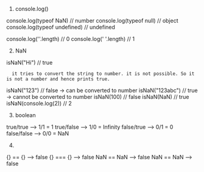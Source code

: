 

1. console.log()

console.log(typeof NaN)  // number
console.log(typeof null)  // object
console.log(typeof undefined)  // undefined

console.log(''.length) // 0
console.log(' '.length) // 1




2. NaN

  isNaN("Hi") // true

      it tries to convert the string to number. it is not possible. So it is not a number and hence prints true.

  isNaN("123")      // false → can be converted to number
  isNaN("123abc")   // true → cannot be converted to number
  isNaN(100)        // false
  isNaN(NaN)        // true
  isNaN(console.log(2)) // 2




3. boolean

true/true   --> 1/1 = 1
true/false  --> 1/0 = Infinity
false/true  --> 0/1 = 0
false/false --> 0/0 = NaN


4. 

{} == {} --> false
{} === {} --> false
NaN == NaN --> false
NaN == NaN --> false





